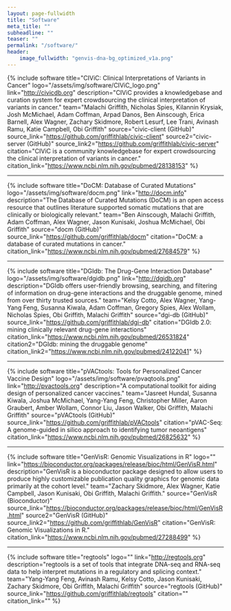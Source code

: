 ```yaml
---
layout: page-fullwidth
title: "Software"
meta_title: ""
subheadline: ""
teaser: ""
permalink: "/software/"
header:
    image_fullwidth: "genvis-dna-bg_optimized_v1a.png"
---
```


{% include software title="CIViC: Clinical Interpretations of Variants in Cancer" logo="/assets/img/software/CIViC_logo.png" link="http://civicdb.org" description="CIViC provides a knowledgebase and curation system for expert crowdsourcing the clinical interpretation of variants in cancer." team="Malachi Griffith, Nicholas Spies, Kilannin Krysiak, Josh McMichael, Adam Coffman, Arpad Danos, Ben Ainscough, Erica Barnell, Alex Wagner, Zachary Skidmore, Robert Lesurf, Lee Trani, Avinash Ramu, Katie Campbell, Obi Griffith" source="civic-client (GitHub)" source_link="https://github.com/griffithlab/civic-client" source2="civic-server (GitHub)" source_link2="https://github.com/griffithlab/civic-server" citation="CIViC is a community knowledgebase for expert crowdsourcing the clinical interpretation of variants in cancer." citation_link="https://www.ncbi.nlm.nih.gov/pubmed/28138153" %}

<hr>

{% include software title="DoCM: Database of Curated Mutations" logo="/assets/img/software/docm.png" link="http://docm.info" description="The Database of Curated Mutations (DoCM) is an open access resource that outlines literature supported somatic mutations that are clinically or biologically relevant." team="Ben Ainscough, Malachi Griffith, Adam Coffman, Alex Wagner, Jason Kunisaki, Joshua McMichael, Obi Griffith" source="docm (GitHub)" source_link="https://github.com/griffithlab/docm" citation="DoCM: a database of curated mutations in cancer." citation_link="https://www.ncbi.nlm.nih.gov/pubmed/27684579" %}

<hr>

{% include software title="DGIdb: The Drug-Gene Interaction Database" logo="/assets/img/software/dgidb.png" link="http://dgidb.org" description="DGIdb offers user-friendly browsing, searching, and filtering of information on drug-gene interactions and the druggable genome, mined from over thirty trusted sources." team="Kelsy Cotto, Alex Wagner, Yang-Yang Feng, Susanna Kiwala, Adam Coffman, Gregory Spies, Alex Wollam, Nicholas Spies, Obi Griffith, Malachi Griffith" source="dgi-db (GitHub)" source_link="https://github.com/griffithlab/dgi-db" citation="DGIdb 2.0: mining clinically relevant drug-gene interactions" citation_link="https://www.ncbi.nlm.nih.gov/pubmed/26531824" citation2="DGIdb: mining the druggable genome" citation_link2="https://www.ncbi.nlm.nih.gov/pubmed/24122041" %}

<hr>

{% include software title="pVACtools: Tools for Personalized Cancer Vaccine Design" logo="/assets/img/software/pvaqtools.png" link="http://pvactools.org" description="A computational toolkit for aiding design of personalized cancer vaccines." team="Jasreet Hundal, Susanna Kiwala, Joshua McMichael, Yang-Yang Feng, Christopher Miller, Aaron Graubert, Amber Wollam, Connor Liu, Jason Walker, Obi Griffith, Malachi Griffith" source="pVACtools (GitHub)" source_link="https://github.com/griffithlab/pVACtools" citation="pVAC-Seq: A genome-guided in silico approach to identifying tumor neoantigens" citation_link="https://www.ncbi.nlm.nih.gov/pubmed/26825632" %}

<hr>

{% include software title="GenVisR: Genomic Visualizations in R" logo="" link="https://bioconductor.org/packages/release/bioc/html/GenVisR.html" description="GenVisR is a bioconductor package designed to allow users to produce highly customizable publication quality graphics for genomic data primarily at the cohort level." team="Zachary Skidmore, Alex Wagner, Katie Campbell, Jason Kunisaki, Obi Griffith, Malachi Griffith." source="GenVisR (Bioconductor)" source_link="https://bioconductor.org/packages/release/bioc/html/GenVisR.html" source2="GenVisR (GitHub)" source_link2="https://github.com/griffithlab/GenVisR" citation="GenVisR: Genomic Visualizations in R." citation_link="https://www.ncbi.nlm.nih.gov/pubmed/27288499" %}

<hr>

{% include software title="regtools" logo="" link="http://regtools.org" description="regtools is a set of tools that integrate DNA-seq and RNA-seq data to help interpret mutations in a regulatory and splicing context." team="Yang-Yang Feng, Avinash Ramu, Kelsy Cotto, Jason Kunisaki, Zachary Skidmore, Obi Griffith, Malachi Griffith" source="regtools (GitHub)" source_link="https://github.com/griffithlab/regtools"  citation="" citation_link="" %}
